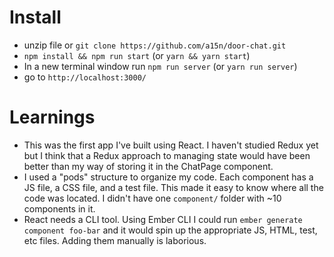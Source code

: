 # Install
* unzip file or `git clone https://github.com/a15n/door-chat.git`
* `npm install && npm run start` (or `yarn && yarn start`)
* In a new terminal window run `npm run server` (or `yarn run server`)
* go to `http://localhost:3000/`
 
# Learnings
* This was the first app I've built using React. I haven't studied Redux yet but I think that a Redux approach to managing state would have been better than my way of storing it in the ChatPage component.
* I used a "pods" structure to organize my code. Each component has a JS file, a CSS file, and a test file. This made it easy to know where all the code was located. I didn't have one `component/` folder with ~10 components in it.
* React needs a CLI tool. Using Ember CLI I could run `ember generate component foo-bar` and it would spin up the appropriate JS, HTML, test, etc files. Adding them manually is laborious.
